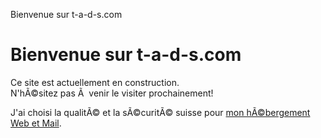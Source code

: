 Bienvenue sur t-a-d-s.com



Bienvenue sur t-a-d-s.com
=========================

Ce site est actuellement en construction.  
N'hÃ©sitez pas Ã  venir le visiter prochainement!

J'ai choisi la qualitÃ© et la sÃ©curitÃ© suisse pour [mon hÃ©bergement Web et Mail](https://www.infomaniak.com/fr/hebergement/classic).